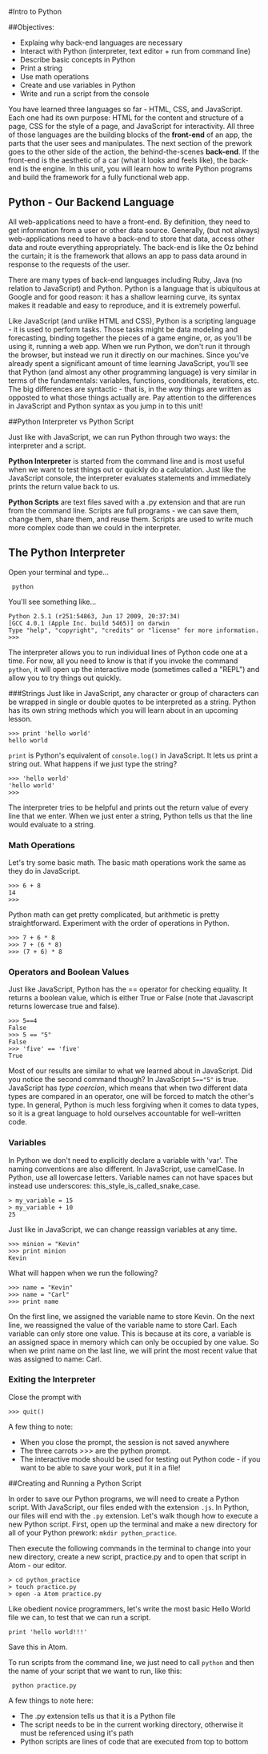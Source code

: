 
#Intro to Python

##Objectives:

+ Explaing why back-end languages are necessary
+	Interact with Python (interpreter, text editor + run from command line)
+ Describe basic concepts in Python
+ Print a string
+ Use math operations
+ Create and use variables in Python
+ Write and run a script from the console

You have learned three languages so far - HTML, CSS, and JavaScript. Each one had its own purpose: HTML for the content and structure of a page, CSS for the style of a page, and JavaScript for interactivity. All three of those languages are the building blocks of the **front-end** of an app, the parts that the user sees and manipulates. The next section of the prework goes to the other side of the action, the behind-the-scenes **back-end**. If the front-end is the aesthetic of a car (what it looks and feels like), the back-end is the engine. In this unit, you will learn how to write Python programs and build the framework for a fully functional web app.


## Python - Our Backend Language
All web-applications need to have a front-end. By definition, they need to get information from a user or other data source. Generally, (but not always) web-applications need to have a back-end to store that data, access other data and route everything appropriately. The back-end is like the Oz behind the curtain; it is the framework that allows an app to pass data around in response to the requests of the user.

There are many types of back-end languages including Ruby, Java (no relation to JavaScript) and Python. Python is a language that is ubiquitous at Google and for good reason: it has a shallow learning curve, its syntax makes it readable and  easy to reproduce, and it is extremely powerful.

Like JavaScript (and unlike HTML and CSS), Python is a scripting language - it is used to perform tasks. Those tasks might be data modeling and forecasting, binding together the pieces of a game engine, or, as you'll be using it, running a web app. When we run Python, we don't run it through the browser, but instead we run it directly on our machines. Since you've already spent a significant amount of time learning JavaScript, you'll see that Python (and almost any other programming language) is very similar in terms of the fundamentals: variables, functions, conditionals, iterations, etc. The big differences are syntactic - that is, in the *way* things are written as opposted to what those things actually are. Pay attention to the differences in JavaScript and Python syntax as you jump in to this unit!

##Python Interpreter vs Python Script

Just like with JavaScript, we can run Python through two ways: the interpreter and a script.

**Python Interpreter** is started from the command line and is most useful when we want to test things out or quickly do a calculation. Just like the JavaScript console, the interpreter evaluates statements and immediately prints the return value back to us.

**Python Scripts** are text files saved with a .py extension and that are run from the command line. Scripts are full programs - we can save them, change them, share them, and reuse them. Scripts are used to write much more complex code than we could in the interpreter.

## The Python Interpreter
Open your terminal and type...
```
 python
```
You'll see something like...
```
Python 2.5.1 (r251:54863, Jun 17 2009, 20:37:34)
[GCC 4.0.1 (Apple Inc. build 5465)] on darwin
Type "help", "copyright", "credits" or "license" for more information.
>>>
```
The interpreter allows you to run individual lines of Python code one at a time. For now, all you need to know is that if you invoke the command `python`, it will open up the interactive mode (sometimes called a "REPL") and allow you to try things out quickly.

###Strings
Just like in JavaScript, any character or group of characters can be wrapped in single or double quotes to be interpreted as a string. Python has its own string methods which you will learn about in an upcoming lesson.
```
>>> print 'hello world'
hello world
```
`print` is Python's equivalent of `console.log()` in JavaScript. It lets us print a string out. What happens if we just type the string?

```
>>> 'hello world'
'hello world'
>>>
```
The interpreter tries to be helpful and prints out the return value of every line that we enter. When we just enter a string, Python tells us that the line would evaluate to a string.

### Math Operations
Let's try some basic math. The basic math operations work the same as they do in JavaScript.
```
>>> 6 + 8
14
>>>
```
Python math can get pretty complicated, but arithmetic is pretty straightforward. Experiment with the order of operations in Python.
```
>>> 7 + 6 * 8
>>> 7 + (6 * 8)
>>> (7 + 6) * 8
```

### Operators and Boolean Values
Just like JavaScript, Python has the == operator for checking equality. It returns a boolean value, which is either True or False (note that Javascript returns lowercase true and false).

```
>>> 5==4
False
>>> 5 == "5"
False
>>> 'five' == 'five'
True
```
Most of our results are similar to what we learned about in JavaScript. Did you notice the second command though? In JavaScript `5=="5"` is true. JavaScript has *type coercion*, which means that when two different data types are compared in an operator, one will be forced to match the other's type. In general, Python is much less forgiving when it comes to data types, so it is a great language to hold ourselves accountable for well-written code.

### Variables
In Python we don't need to explicitly declare a variable with  'var'. The naming conventions are also different. In JavaScript, use camelCase. In Python, use all lowercase letters. Variable names can not have spaces but instead use underscores: this_style_is_called_snake_case.
```
> my_variable = 15
> my_variable + 10
25
```

Just like in JavaScript, we can change reassign variables at any time.
```
>>> minion = "Kevin"
>>> print minion
Kevin
```
What will happen when we run the following?
```
>>> name = "Kevin"
>>> name = "Carl"
>>> print name
```

On the first line, we assigned the variable name to store Kevin. On the next line, we reassigned the value of the variable name to store Carl. Each variable can only store one value. This is because at its core, a variable is an assigned space in memory which can only be occupied by one value. So when we print name on the last line, we will print the most recent value that was assigned to name: Carl.


### Exiting the Interpreter
Close the prompt with
```
>>> quit()
```
A few thing to note:
+ When you close the prompt, the session is not saved anywhere
+ The three carrots >>> are the python prompt.  
+ The interactive mode should be used for testing out Python code - if you want to be able to save your work, put it in a file!

##Creating and Running a Python Script

In order to save our Python programs, we will need to create a Python script. With JavaScript, our files ended with the extension `.js`. In Python, our files will end with the `.py` extension. Let's walk though how to execute a new Python script. First, open up the terminal and make a new directory for all of your Python prework: `mkdir python_practice`.

Then execute the following commands in the terminal to change into your new directory, create a new script, practice.py and to open that script in Atom - our editor.
```
> cd python_practice
> touch practice.py
> open -a Atom practice.py
```

Like obedient novice programmers, let's write the most basic Hello World file we can, to test that we can run a script.
```
print 'hello world!!!'
```
Save this in Atom.

To run scripts from the command line, we just need to call `python` and then the name of your script that we want to run, like this:

```
 python practice.py
```

A few things to note here:
+ The .py extension tells us that it is a Python file
+ The script needs to be in the current working directory, otherwise it must be referenced using it's path
+ Python scripts are lines of code that are executed from top to bottom
